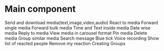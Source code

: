 # Main component

Send and download media(text,image,video,audio)
React to media
Forward single media
Forward bulk media
Time and Text inside media
Date wise media
Reply to media
View media in carousel format
Pin media
Delete media
Group similar media
Search message
Blue tick
Voice recording
Show list of reacted people
Remove my reaction
Creating Groups
